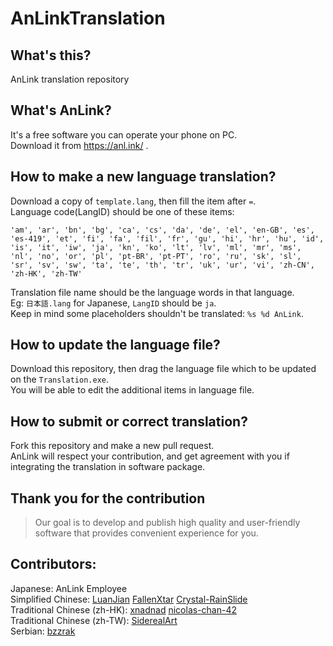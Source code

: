 # AnLinkTranslation

What's this?
---
AnLink translation repository

What's AnLink?
---
It's a free software you can operate your phone on PC.  
Download it from https://anl.ink/ .

How to make a new language translation?
---
Download a copy of `template.lang`, then fill the item after `=`.  
Language code(LangID) should be one of these items:
```
'am', 'ar', 'bn', 'bg', 'ca', 'cs', 'da', 'de', 'el', 'en-GB', 'es', 'es-419', 'et', 'fi', 'fa', 'fil', 'fr', 'gu', 'hi', 'hr', 'hu', 'id', 'is', 'it', 'iw', 'ja', 'kn', 'ko', 'lt', 'lv', 'ml', 'mr', 'ms', 'nl', 'no', 'or', 'pl', 'pt-BR', 'pt-PT', 'ro', 'ru', 'sk', 'sl', 'sr', 'sv', 'sw', 'ta', 'te', 'th', 'tr', 'uk', 'ur', 'vi', 'zh-CN', 'zh-HK', 'zh-TW'
```
Translation file name should be the language words in that language.  
Eg: `日本語.lang` for Japanese, `LangID` should be `ja`.  
Keep in mind some placeholders shouldn't be translated: `%s %d AnLink`.

How to update the language file?
---
Download this repository, then drag the language file which to be updated on the `Translation.exe`.  
You will be able to edit the additional items in language file.

How to submit or correct translation?
---
Fork this repository and make a new pull request.  
AnLink will respect your contribution, and get agreement with you if integrating the translation in software package.

Thank you for the contribution
---
> Our goal is to develop and publish high quality and user-friendly software that provides convenient experience for you.

Contributors:
---
Japanese: AnLink Employee  
Simplified Chinese: [LuanJian](https://github.com/LuanJian) [FallenXtar](https://github.com/FallenXtar) [Crystal-RainSlide](https://github.com/Crystal-RainSlide)  
Traditional Chinese (zh-HK): [xnadnad](https://github.com/xnadnad) [nicolas-chan-42](https://github.com/nicolas-chan-42)  
Traditional Chinese (zh-TW): [SiderealArt](https://github.com/SiderealArt)  
Serbian: [bzzrak](https://github.com/bzzrak)
